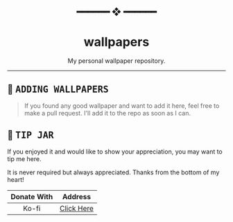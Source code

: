 <!---
this readme sucks
--->

<h2 align="center"> ━━━━━━  ❖  ━━━━━━ </h2>

<!--- TITLE --->
<h1 align="center"> wallpapers </h1>
<p align="center">My personal wallpaper repository.</p>

---

<!-- CONTRIBUTING -->
## :wrench: <samp>ADDING WALLPAPERS</samp>

   > If you found any good wallpaper and want to add it here, feel free to make a pull request. I'll add it to the repo as soon as I can.

## :money_with_wings: <samp>TIP JAR</samp>

   If you enjoyed it and would like to show your appreciation, you may want to tip me here.

   It is never required but always appreciated. Thanks from the bottom of my heart!

   |  Donate With  |                      Address                       |
   | :-----------: | :------------------------------------------------: |
   |     Ko-fi     |     [Click Here](https://ko-fi.com/janleigh)      |

